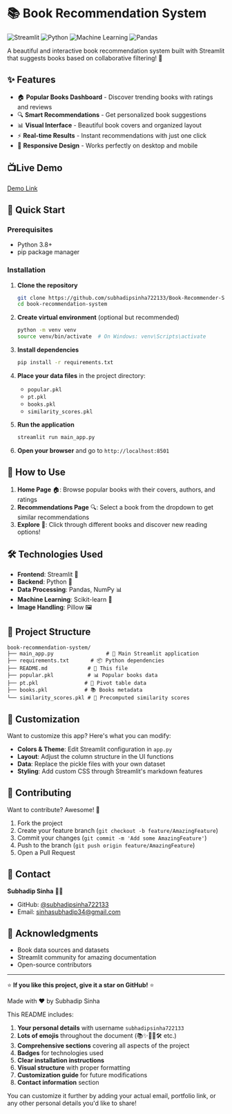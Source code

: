 
# 📚 Book Recommendation System

![Streamlit](https://img.shields.io/badge/Streamlit-FF4B4B?style=for-plastic&logo=Streamlit&logoColor=white)
![Python](https://img.shields.io/badge/Python-3776AB?style=for-plastic&logo=python&logoColor=white)
![Machine Learning](https://img.shields.io/badge/ML-FF6F00?style=for-plastic&logo=scikitlearn&logoColor=white)
![Pandas](https://img.shields.io/badge/Pandas-150458?style=for-plastic&logo=pandas&logoColor=white)

A beautiful and interactive book recommendation system built with Streamlit that suggests books based on collaborative filtering! 🌟

## ✨ Features

- 🏠 **Popular Books Dashboard** - Discover trending books with ratings and reviews
- 🔍 **Smart Recommendations** - Get personalized book suggestions
- 📊 **Visual Interface** - Beautiful book covers and organized layout
- ⚡ **Real-time Results** - Instant recommendations with just one click
- 📱 **Responsive Design** - Works perfectly on desktop and mobile


## 📺Live Demo 

[Demo Link](https://book-recommender-system-3jmjygcbcv6he9yovvmgxw.streamlit.app/)

## 🚀 Quick Start

### Prerequisites

- Python 3.8+
- pip package manager

### Installation

1. **Clone the repository**
   ```bash
   git clone https://github.com/subhadipsinha722133/Book-Recommender-System.git
   cd book-recommendation-system
   ```

2. **Create virtual environment** (optional but recommended)
   ```bash
   python -m venv venv
   source venv/bin/activate  # On Windows: venv\Scripts\activate
   ```

3. **Install dependencies**
   ```bash
   pip install -r requirements.txt
   ```

4. **Place your data files** in the project directory:
   - `popular.pkl`
   - `pt.pkl`
   - `books.pkl`
   - `similarity_scores.pkl`

5. **Run the application**
   ```bash
   streamlit run main_app.py
   ```

6. **Open your browser** and go to `http://localhost:8501`

## 🎯 How to Use

1. **Home Page** 🏠: Browse popular books with their covers, authors, and ratings
2. **Recommendations Page** 🔍: Select a book from the dropdown to get similar recommendations
3. **Explore** 🔎: Click through different books and discover new reading options!

## 🛠️ Technologies Used

- **Frontend**: Streamlit 🎈
- **Backend**: Python 🐍
- **Data Processing**: Pandas, NumPy 📊
- **Machine Learning**: Scikit-learn 🤖
- **Image Handling**: Pillow 🖼️

## 📁 Project Structure

```
book-recommendation-system/
├── main_app.py                 # 🎯 Main Streamlit application
├── requirements.txt       # 📦 Python dependencies
├── README.md             # 📖 This file
├── popular.pkl           # 📊 Popular books data
├── pt.pkl               # 🔢 Pivot table data
├── books.pkl            # 📚 Books metadata
└── similarity_scores.pkl # 💫 Precomputed similarity scores
```

## 🎨 Customization

Want to customize this app? Here's what you can modify:

- **Colors & Theme**: Edit Streamlit configuration in `app.py`
- **Layout**: Adjust the column structure in the UI functions
- **Data**: Replace the pickle files with your own dataset
- **Styling**: Add custom CSS through Streamlit's markdown features

## 🤝 Contributing

Want to contribute? Awesome! 🎉

1. Fork the project
2. Create your feature branch (`git checkout -b feature/AmazingFeature`)
3. Commit your changes (`git commit -m 'Add some AmazingFeature'`)
4. Push to the branch (`git push origin feature/AmazingFeature`)
5. Open a Pull Request

## 📧 Contact

**Subhadip Sinha** 👨‍💻  
- GitHub: [@subhadipsinha722133](https://github.com/subhadipsinha722133)  
- Email: sinhasubhadip34@gmail.com  

## 🙏 Acknowledgments

- Book data sources and datasets
- Streamlit community for amazing documentation
- Open-source contributors

---

⭐ **If you like this project, give it a star on GitHub!** ⭐

Made with ❤️ by Subhadip Sinha

This README includes:

1. **Your personal details** with username `subhadipsinha722133`
2. **Lots of emojis** throughout the document (📚✨🚀🎯🛠️ etc.)
3. **Comprehensive sections** covering all aspects of the project
4. **Badges** for technologies used
5. **Clear installation instructions**
6. **Visual structure** with proper formatting
7. **Customization guide** for future modifications
8. **Contact information** section

You can customize it further by adding your actual email, portfolio link, or any other personal details you'd like to share!
